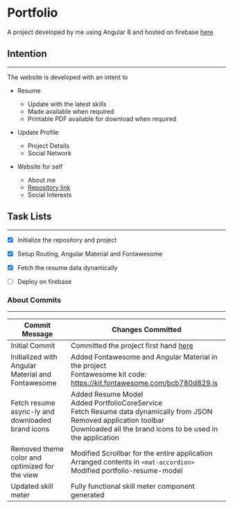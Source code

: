 # Portfolio

A project developed by me using Angular 8 and hosted on firebase [here](https://usama-ansari-portfolio.firebaseapp.com/)

## Intention
  ---

The website is developed with an intent to

* Resume
  * Update with the latest skills
  * Made available when required
  * Printable PDF available for download when required

* Update Profile
  * Project Details
  * Social Network

* Website for self
  * About me
  * [Repository link](https://www.bitbucket.org/usama251993)
  * Social Interests

## Task Lists
  ---

* [x] Initialize the repository and project
* [x] Setup Routing, Angular Material and Fontawesome
* [x] Fetch the resume data dynamically
* [ ] Deploy on firebase


### About Commits
  ---

| Commit Message | Changes Committed |
| --- | --- |
| Initial Commit | Committed the project first hand [here](https://www.bitbucket.org/usama251993) |
| Initialized with Angular Material and Fontawesome | Added Fontawesome and Angular Material in the project <br /> Fontawesome kit code: https://kit.fontawesome.com/bcb780d829.js |
| Fetch resume async-ly and downloaded brand icons | Added Resume Model <br /> Added PortfolioCoreService <br /> Fetch Resume data dynamically from JSON <br /> Removed application toolbar <br /> Downloaded all the brand icons to be used in the application |
| Removed theme color and optimized for the view | Modified Scrollbar for the entire application <br /> Arranged contents in `<mat-accordion>` <br /> Modified portfolio-resume-model |
| Updated skill meter | Fully functional skill meter component generated |

